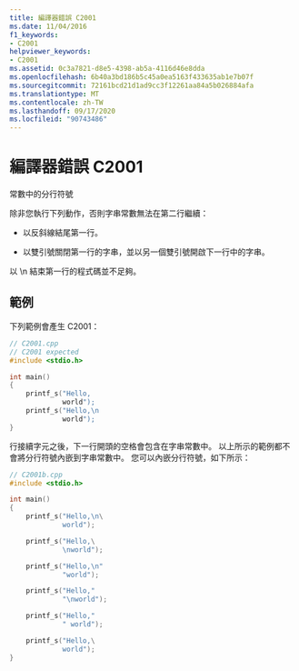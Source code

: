 ```yaml
---
title: 編譯器錯誤 C2001
ms.date: 11/04/2016
f1_keywords:
- C2001
helpviewer_keywords:
- C2001
ms.assetid: 0c3a7821-d8e5-4398-ab5a-4116d46e8dda
ms.openlocfilehash: 6b40a3bd186b5c45a0ea5163f433635ab1e7b07f
ms.sourcegitcommit: 72161bcd21d1ad9cc3f12261aa84a5b026884afa
ms.translationtype: MT
ms.contentlocale: zh-TW
ms.lasthandoff: 09/17/2020
ms.locfileid: "90743486"
---
```

# <a name="compiler-error-c2001"></a>編譯器錯誤 C2001

常數中的分行符號

除非您執行下列動作，否則字串常數無法在第二行繼續：

- 以反斜線結尾第一行。

- 以雙引號關閉第一行的字串，並以另一個雙引號開啟下一行中的字串。

以 \n 結束第一行的程式碼並不足夠。

## <a name="examples"></a>範例

下列範例會產生 C2001：

```cpp
// C2001.cpp
// C2001 expected
#include <stdio.h>

int main()
{
    printf_s("Hello,
             world");
    printf_s("Hello,\n
             world");
}
```

行接續字元之後，下一行開頭的空格會包含在字串常數中。 以上所示的範例都不會將分行符號內嵌到字串常數中。 您可以內嵌分行符號，如下所示：

```cpp
// C2001b.cpp
#include <stdio.h>

int main()
{
    printf_s("Hello,\n\
             world");

    printf_s("Hello,\
             \nworld");

    printf_s("Hello,\n"
             "world");

    printf_s("Hello,"
             "\nworld");

    printf_s("Hello,"
             " world");

    printf_s("Hello,\
             world");
}
```
